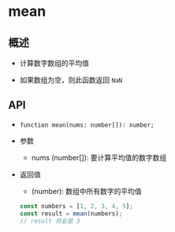 # mean

## 概述

+ 计算数字数组的平均值

+ 如果数组为空，则此函数返回 `NaN`

## API

+ `function mean(nums: number[]): number;`

+ 参数

  + nums (number[]): 要计算平均值的数字数组

+ 返回值

  + (number): 数组中所有数字的平均值

  ```js
  const numbers = [1, 2, 3, 4, 5];
  const result = mean(numbers);
  // result 将会是 3
  ```
